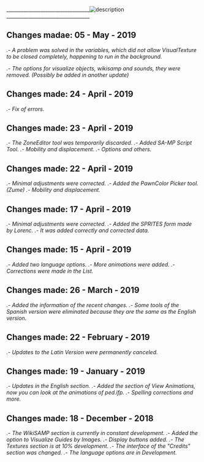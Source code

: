 
__________________________________![description](https://www.upload.ee/image/9917352/VisualTexture.png) __________________________________

## Changes madae: 05 - May - 2019

*.- A problem was solved in the variables, which did not allow VisualTexture to be closed completely, happening to run in the background.*

*.- The options for visualize objects, wikisamp and sounds, they were removed. (Possibly be added in another update)*


## Changes made: 24 - April - 2019

*.- Fix of errors.*


## Changes made: 23 - April - 2019

*.- The ZoneEditor tool was temporarily discarded.
.- Added SA-MP Script Tool.
.- Mobility and displacement.
.- Options and others.*


## Changes made: 22 - April - 2019

*.- Minimal adjustments were corrected.
.- Added the PawnColor Picker tool. (Zume)
.- Mobility and displacement.*


## Changes made: 17 - April - 2019

*.- Minimal adjustments were corrected.
.- Added the SPRITES form made by Lorenc.
.- It was added correctly and corrected data.*


## Changes made: 15 - April - 2019

*.- Added two language options.
.- More animations were added.
.- Corrections were made in the List.*


## Changes made: 26 - March - 2019

*.- Added the information of the recent changes.
.- Some tools of the Spanish version were eliminated because they are the same as the English version.*


## Changes made: 22 - February - 2019

*.- Updates to the Latin Version were permanently canceled.*


## Changes made: 19 - January - 2019

*.- Updates in the English section.
.- Added the section of View Animations, now you can look at the animations of ped.ifp.
.- Spelling corrections and more.*


## Changes made: 18 - December - 2018

*.- The WikiSAMP section is currently in constant development.
.- Added the option to Visualize Guides by Images. 
.- Display buttons added.*
*.- The Textures section is at 10% development.
.- The interface of the "Credits" section was changed.
.- The language options are in Development.*

